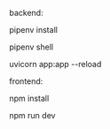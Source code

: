 backend:

pipenv install

pipenv shell

uvicorn app:app --reload


frontend:

npm install

npm run dev

